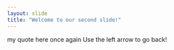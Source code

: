 ```yaml
---
layout: slide
title: "Welcome to our second slide!"
---
```

my quote here once again
Use the left arrow to go back!

